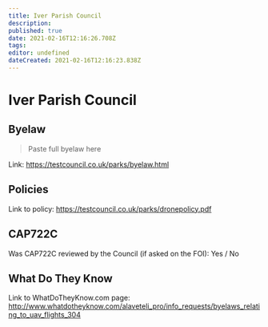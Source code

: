 ```yaml
---
title: Iver Parish Council
description: 
published: true
date: 2021-02-16T12:16:26.708Z
tags: 
editor: undefined
dateCreated: 2021-02-16T12:16:23.838Z
---
```


# Iver Parish Council


## Byelaw
> Paste full byelaw here

Link:
https://testcouncil.co.uk/parks/byelaw.html

## Policies
Link to policy:
https://testcouncil.co.uk/parks/dronepolicy.pdf

## CAP722C

Was CAP722C reviewed by the Council (if asked on the FOI): Yes / No

## What Do They Know

Link to WhatDoTheyKnow.com page:
http://www.whatdotheyknow.com/alaveteli_pro/info_requests/byelaws_relating_to_uav_flights_304

